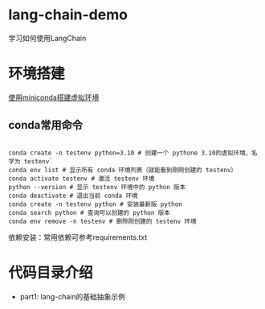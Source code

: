 # lang-chain-demo
学习如何使用LangChain

# 环境搭建
[使用miniconda搭建虚拟环境](https://www.anaconda.com/docs/getting-started/miniconda/install#macos-linux-installation:manual-shell-initialization)

## conda常用命令
```shell

conda create -n testenv python=3.10 # 创建一个 pythone 3.10的虚拟环境，名字为 testenv`
conda env list # 显示所有 conda 环境列表（就能看到刚刚创建的 testenv）
conda activate testenv # 激活 testenv 环境
python --version # 显示 testenv 环境中的 python 版本
conda deactivate # 退出当前 conda 环境
conda create -n testenv python # 安装最新版 python
conda search python # 查询可以创建的 python 版本
conda env remove -n testenv # 删除刚创建的 testenv 环境

```

依赖安装：常用依赖可参考requirements.txt

# 代码目录介绍
* part1: lang-chain的基础抽象示例







